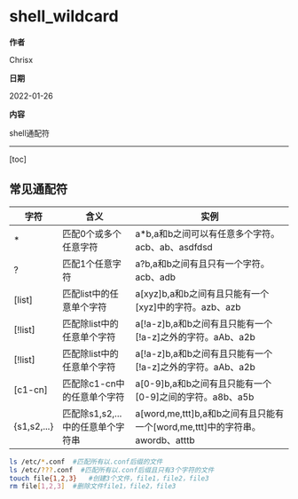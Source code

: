 # shell_wildcard

**作者**

Chrisx

**日期**

2022-01-26

**内容**

shell通配符

----

[toc]

## 常见通配符

| 字符        | 含义                              | 实例                                                                         |
| ----------- | --------------------------------- | ---------------------------------------------------------------------------- |
| *           | 匹配0个或多个任意字符             | a*b,a和b之间可以有任意多个字符。acb、ab、asdfdsd                             |
| ?           | 匹配1个任意字符                   | a?b,a和b之间有且只有一个字符。acb、adb                                       |
| [list]      | 匹配list中的任意单个字符          | a[xyz]b,a和b之间有且只能有一个[xyz]中的字符。azb、azb                        |
| [!list]     | 匹配除list中的任意单个字符        | a[!a-z]b,a和b之间有且只能有一个[!a-z]之外的字符。aAb、a2b                    |
| [!list]     | 匹配除list中的任意单个字符        | a[!a-z]b,a和b之间有且只能有一个[!a-z]之外的字符。aAb、a2b                    |
| [c1-cn]     | 匹配除c1-cn中的任意单个字符       | a[0-9]b,a和b之间有且只能有一个[0-9]之间的字符。a8b、a5b                      |
| {s1,s2,...} | 匹配除s1,s2,...中的任意单个字符串 | a[word,me,ttt]b,a和b之间有且只能有一个[word,me,ttt]中的字符串。awordb、atttb |

```sh
ls /etc/*.conf  #匹配所有以.conf后缀的文件
ls /etc/???.conf  #匹配所有以.conf后缀且只有3个字符的文件
touch file{1,2,3}   #创建3个文件，file1，file2，file3
rm file[1,2,3]  #删除文件file1，file2，file3

```
